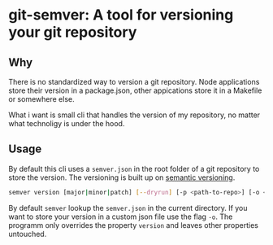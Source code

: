 # git-semver: A tool for versioning your git repository

## Why

There is no standardized way to version a git repository. Node applications store their version in a package.json, other appications store it in a Makefile or somewhere else.

What i want is small cli that handles the version of my repository, no matter what technoligy is under the hood.

## Usage

By default this cli uses a `semver.json` in the root folder of a git repository to store the version. The versioning is built up on [semantic versioning](https://semver.org/).

```bash
semver version [major|minor|patch] [--dryrun] [-p <path-to-repo>] [-o <name-of-version-json-file>]
```

By default `semver` lookup the `semver.json` in the current directory. If you want to store your version in a custom json file use the flag `-o`. The programm only overrides the property `version` and leaves other properties untouched.